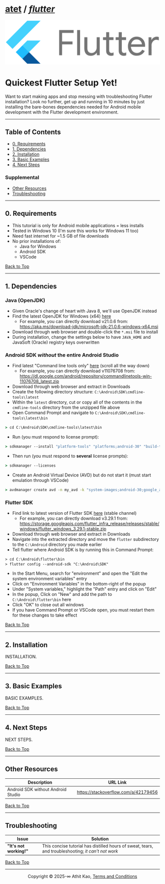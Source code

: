 # [atet](https://github.com/atet) / [**_flutter_**](https://github.com/atet/flutter/blob/main/README.md#atet--flutter)

[![.img/logo_flutter.png](.img/logo_flutter.png)](#nolink)

# Quickest Flutter Setup Yet!

Want to start making apps and stop messing with troubleshooting Flutter installation? Look no further, get up and running in 10 minutes by just installing the bare-bones dependencies needed for Android mobile development with the Flutter development environment.

----------------------------------------------------------------------------

## Table of Contents

- [0. Requirements](#0-requirements)
- [1. Dependencies](#1-dependencies)
- [2. Installation](#2-installation)
- [3. Basic Examples](#3-basic-examples)
- [4. Next Steps](#4-next-steps)

### Supplemental

- [Other Resources](#other-resources)
- [Troubleshooting](#troubleshooting)

----------------------------------------------------------------------------

## 0. Requirements

- This tutorial is only for Android mobile applications = less installs
- Tested in Windows 10 (I'm sure this works for Windows 11 too)
- Need fast internet for ~1.5 GB of file downloads
- No prior installations of:
   - Java for Windows
   - Android SDK
   - VSCode

[Back to Top](#table-of-contents)

----------------------------------------------------------------------------

## 1. Dependencies

### Java (OpenJDK)

- Given Oracle's change of heart with Java 8, we'll use OpenJDK instead
- Find the latest OpenJDK for Windows (x64) [here](https://learn.microsoft.com/en-us/java/openjdk/download#openjdk-21)
   - For example, you can directly download v21.0.6 from: https://aka.ms/download-jdk/microsoft-jdk-21.0.6-windows-x64.msi
- Download through web browser and double-click the `*.msi` file to install
- During installation, change the settings below to have `JAVA_HOME` and JavaSoft (Oracle) registry keys overwritten

### Android SDK ***without*** the entire Android Studio

- Find latest "Command line tools only" [here](https://developer.android.com/studio) (scroll all the way down)
   - For example, you can directly download v11076708 from: https://dl.google.com/android/repository/commandlinetools-win-11076708_latest.zip
- Download through web browser and extract in Downloads
- Create the following directory structure: `C:\Android\SDK\cmdline-tools\latest`
- Within the `latest` directory, cut or copy all of the contents in the `cmdline-tools` directory from the unzipped file above
- Open Command Prompt and navigate to `C:\Android\SDK\cmdline-tools\latest\bin`

```cmd
> cd C:\Android\SDK\cmdline-tools\latest\bin
```

- Run (you must respond to license prompt):

```cmd
> sdkmanager --install "platform-tools" "platforms;android-30" "build-tools;30.0.3" "emulator" "system-images;android-30;google_apis;x86_64"
```

- Then run (you must respond to **several** license prompts):

```cmd
> sdkmanager --licenses
```

- Create an Android Virtual Device (AVD) but do not start it (must start emulation through VSCode)

```cmd
> avdmanager create avd -n my_avd -k "system-images;android-30;google_apis;x86_64" --device "pixel"
```

### Flutter SDK

- Find link to latest version of Flutter SDK [here](https://docs.flutter.dev/release/archive?tab=linux#stable-channel) (stable channel)
   - For example, you can directly download v3.29.1 from: https://storage.googleapis.com/flutter_infra_release/releases/stable/windows/flutter_windows_3.29.1-stable.zip
- Download through web browser and extract in Downloads
- Navigate into the extracted directory and move the `flutter` subdirectory to the `C:\Android` directory you made earlier
- Tell flutter where Android SDK is by running this in Command Prompt:

```
> cd C:\Android\flutter\bin
> flutter config --android-sdk "C:\Android\SDK"
```

- In the Start Menu, search for "environment" and open the "Edit the system environment variables" entry
- Click on "Environment Variables" in the bottom-right of the popup
- Under "System variables," highlight the "Path" entry and click on "Edit"
- In the popup, Click on "New" and add the path to `C:\Android\flutter\bin` here
- Click "OK" to close out all windows
- If you have Command Prompt or VSCode open, you must restart them for these changes to take effect


[Back to Top](#table-of-contents)

----------------------------------------------------------------------------

## 2. Installation

INSTALLATION.

[Back to Top](#table-of-contents)

----------------------------------------------------------------------------

## 3. Basic Examples

BASIC EXAMPLES.

[Back to Top](#table-of-contents)

----------------------------------------------------------------------------

## 4. Next Steps

NEXT STEPS.

[Back to Top](#table-of-contents)

----------------------------------------------------------------------------

## Other Resources

**Description** | **URL Link**
--- | ---
Android SDK without Android Studio | https://stackoverflow.com/a/42179456

[Back to Top](#table-of-contents)

----------------------------------------------------------------------------

## Troubleshooting

Issue | Solution
--- | ---
**"It's not working!"** | This concise tutorial has distilled hours of sweat, tears, and troubleshooting; _it can't not work_

[Back to Top](#table-of-contents)

----------------------------------------------------------------------------

<p align="center">Copyright © 2025-∞ Athit Kao, <a href="http://www.athitkao.com/tos.html" target="_blank">Terms and Conditions</a></p>